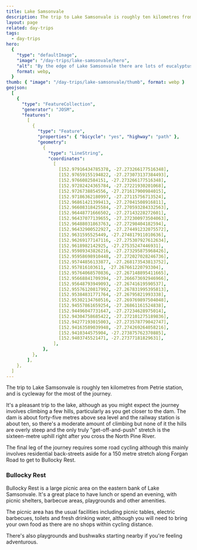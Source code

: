 ```yaml
---
title: Lake Samsonvale
description: The trip to Lake Samsonvale is roughly ten kilometres from Petrie station, and is cycleway for the most of the journey.
layout: page
related: day-trips
tags:
  - day-trips
hero:
  {
    "type": "defaultImage",
    "image": "/day-trips/lake-samsonvale/hero",
    "alt": "By the edge of Lake Samsonvale there are lots of eucalyptus trees and picnic tables.",
    format: webp,
  }
thumb: { "image": "/day-trips/lake-samsonvale/thumb", format: webp }
geojson:
  [
    {
      "type": "FeatureCollection",
      "generator": "JOSM",
      "features":
        [
          {
            "type": "Feature",
            "properties": { "bicycle": "yes", "highway": "path" },
            "geometry":
              {
                "type": "LineString",
                "coordinates":
                  [
                    [152.97916434785378, -27.273266177516348],
                    [152.97659155194822, -27.273073137384493],
                    [152.9766082584151, -27.273266177516348],
                    [152.97282424365784, -27.27221930201068],
                    [152.9726738854556, -27.271617900984015],
                    [152.97186362180997, -27.27115756713524],
                    [152.96861421399413, -27.27041508916811],
                    [152.96608318425584, -27.270593284332563],
                    [152.96448771666502, -27.27143228272601],
                    [152.96437077139655, -27.272300973504063],
                    [152.96488031863763, -27.27298404182594],
                    [152.96432900522927, -27.274491232075572],
                    [152.9631595525449, -27.274817911010636],
                    [152.96269177147116, -27.275307927612634],
                    [152.9618982142925, -27.27535247446931],
                    [152.95989343826216, -27.273295875968426],
                    [152.95958698910448, -27.272027028246736],
                    [152.95744856133877, -27.268173543813752],
                    [152.957816103611, -27.267661220793304],
                    [152.95764068570836, -27.267148895411665],
                    [152.95668841709394, -27.266673692946966],
                    [152.95648793949093, -27.26741619590537],
                    [152.95576120817992, -27.267831995395813],
                    [152.95384831771764, -27.26795821993338],
                    [152.95302134760516, -27.269769897504048],
                    [152.94557861659254, -27.26861161524838],
                    [152.94496047731647, -27.27234628975014],
                    [152.94304758685422, -27.272101275189836],
                    [152.94277193015003, -27.273578779042747],
                    [152.94163589039948, -27.274269264058216],
                    [152.9410344575904, -27.273875762370885],
                    [152.9403745521471, -27.27377181829631],
                  ],
              },
          },
        ],
    },
  ]
---
```


The trip to Lake Samsonvale is roughly ten kilometres from Petrie station, and is cycleway for the most of the journey.

It's a pleasant trip to the lake, although as you might expect the journey involves climbing a few hills, particularly as you get closer to the dam. The dam is about forty-five metres above sea level and the railway station is about ten, so there's a moderate amount of climbing but none of it the hills are overly steep and the only truly "get-off-and-push" stretch is the sixteen-metre uphill right after you cross the North Pine River.

The final leg of the journey requires some road cycling although this mainly involves residential back-streets aside for a 150 metre stretch along Forgan Road to get to Bullocky Rest.

<h3>Bullocky Rest</h3>
Bullocky Rest is a large picnic area on the eastern bank of Lake Samsonvale. It's a great place to have lunch or spend an evening, with picnic shelters, barbecue areas, playgrounds and other amenities.

The picnic area has the usual facilities including picnic tables, electric barbecues, toilets and fresh drinking water, although you will need to bring your own food as there are no shops within cycling distance.

There's also playgrounds and bushwalks starting nearby if you're feeling adventurous.
